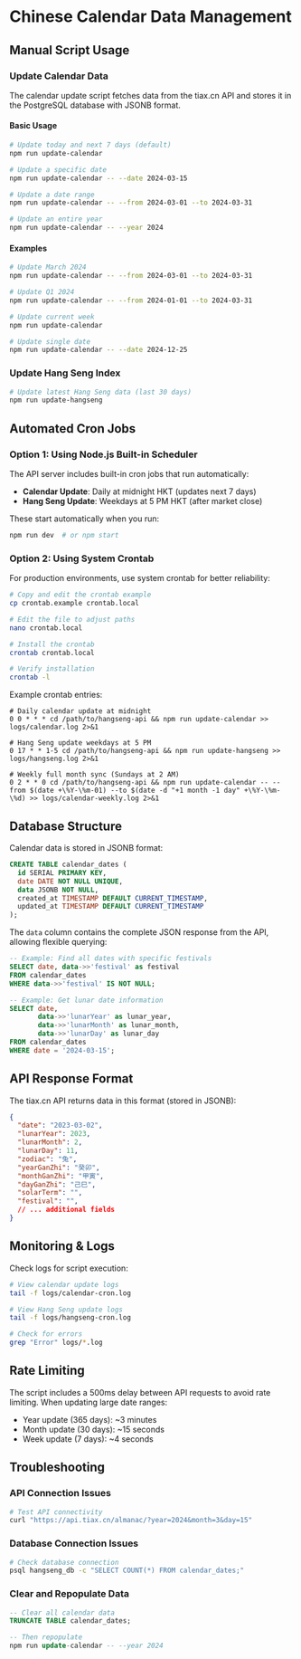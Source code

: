 # Chinese Calendar Data Management

## Manual Script Usage

### Update Calendar Data

The calendar update script fetches data from the tiax.cn API and stores it in the PostgreSQL database with JSONB format.

#### Basic Usage

```bash
# Update today and next 7 days (default)
npm run update-calendar

# Update a specific date
npm run update-calendar -- --date 2024-03-15

# Update a date range
npm run update-calendar -- --from 2024-03-01 --to 2024-03-31

# Update an entire year
npm run update-calendar -- --year 2024
```

#### Examples

```bash
# Update March 2024
npm run update-calendar -- --from 2024-03-01 --to 2024-03-31

# Update Q1 2024
npm run update-calendar -- --from 2024-01-01 --to 2024-03-31

# Update current week
npm run update-calendar

# Update single date
npm run update-calendar -- --date 2024-12-25
```

### Update Hang Seng Index

```bash
# Update latest Hang Seng data (last 30 days)
npm run update-hangseng
```

## Automated Cron Jobs

### Option 1: Using Node.js Built-in Scheduler

The API server includes built-in cron jobs that run automatically:
- **Calendar Update**: Daily at midnight HKT (updates next 7 days)
- **Hang Seng Update**: Weekdays at 5 PM HKT (after market close)

These start automatically when you run:
```bash
npm run dev  # or npm start
```

### Option 2: Using System Crontab

For production environments, use system crontab for better reliability:

```bash
# Copy and edit the crontab example
cp crontab.example crontab.local

# Edit the file to adjust paths
nano crontab.local

# Install the crontab
crontab crontab.local

# Verify installation
crontab -l
```

Example crontab entries:
```cron
# Daily calendar update at midnight
0 0 * * * cd /path/to/hangseng-api && npm run update-calendar >> logs/calendar.log 2>&1

# Hang Seng update weekdays at 5 PM
0 17 * * 1-5 cd /path/to/hangseng-api && npm run update-hangseng >> logs/hangseng.log 2>&1

# Weekly full month sync (Sundays at 2 AM)
0 2 * * 0 cd /path/to/hangseng-api && npm run update-calendar -- --from $(date +\%Y-\%m-01) --to $(date -d "+1 month -1 day" +\%Y-\%m-\%d) >> logs/calendar-weekly.log 2>&1
```

## Database Structure

Calendar data is stored in JSONB format:

```sql
CREATE TABLE calendar_dates (
  id SERIAL PRIMARY KEY,
  date DATE NOT NULL UNIQUE,
  data JSONB NOT NULL,
  created_at TIMESTAMP DEFAULT CURRENT_TIMESTAMP,
  updated_at TIMESTAMP DEFAULT CURRENT_TIMESTAMP
);
```

The `data` column contains the complete JSON response from the API, allowing flexible querying:

```sql
-- Example: Find all dates with specific festivals
SELECT date, data->>'festival' as festival
FROM calendar_dates
WHERE data->>'festival' IS NOT NULL;

-- Example: Get lunar date information
SELECT date,
       data->>'lunarYear' as lunar_year,
       data->>'lunarMonth' as lunar_month,
       data->>'lunarDay' as lunar_day
FROM calendar_dates
WHERE date = '2024-03-15';
```

## API Response Format

The tiax.cn API returns data in this format (stored in JSONB):

```json
{
  "date": "2023-03-02",
  "lunarYear": 2023,
  "lunarMonth": 2,
  "lunarDay": 11,
  "zodiac": "兔",
  "yearGanZhi": "癸卯",
  "monthGanZhi": "甲寅",
  "dayGanZhi": "己巳",
  "solarTerm": "",
  "festival": "",
  // ... additional fields
}
```

## Monitoring & Logs

Check logs for script execution:

```bash
# View calendar update logs
tail -f logs/calendar-cron.log

# View Hang Seng update logs
tail -f logs/hangseng-cron.log

# Check for errors
grep "Error" logs/*.log
```

## Rate Limiting

The script includes a 500ms delay between API requests to avoid rate limiting. When updating large date ranges:
- Year update (365 days): ~3 minutes
- Month update (30 days): ~15 seconds
- Week update (7 days): ~4 seconds

## Troubleshooting

### API Connection Issues
```bash
# Test API connectivity
curl "https://api.tiax.cn/almanac/?year=2024&month=3&day=15"
```

### Database Connection Issues
```bash
# Check database connection
psql hangseng_db -c "SELECT COUNT(*) FROM calendar_dates;"
```

### Clear and Repopulate Data
```sql
-- Clear all calendar data
TRUNCATE TABLE calendar_dates;

-- Then repopulate
npm run update-calendar -- --year 2024
```